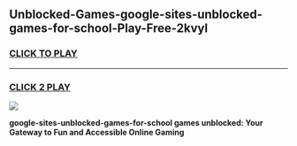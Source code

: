 
## Unblocked-Games-google-sites-unblocked-games-for-school-Play-Free-2kvyl
<h3>
<a href="https://premium76.site?title=google-sites-unblocked-games-for-school&ref=09A">CLICK TO PLAY</a></h3>
<hr>

<h3>
<a href="https://premium76.site?title=google-sites-unblocked-games-for-school&ref=09A">CLICK 2 PLAY</a>
  
</h3>

<a href="https://premium76.site?title=google-sites-unblocked-games-for-school&ref=09A"><img src="https://clearcache.store/games.png"></a>


**google-sites-unblocked-games-for-school games unblocked: Your Gateway to Fun and Accessible Online Gaming**
